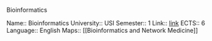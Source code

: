 Bioinformatics

Name:: Bioinformatics
University:: USI
Semester:: 1
Link:: [link](https://search.usi.ch/en/courses/35265682/bioinformatics?_gl=1*1u2tndl*_ga*NDY3NzI3NTA4LjE2NzcwNzM1Njg.*_ga_89Y0EEKVWP*MTY3NzA4OTMxOC4zLjEuMTY3NzA4OTQ0MS41OC4wLjA.)
ECTS:: 6
Language:: English
Maps:: [[Bioinformatics and Network Medicine]]